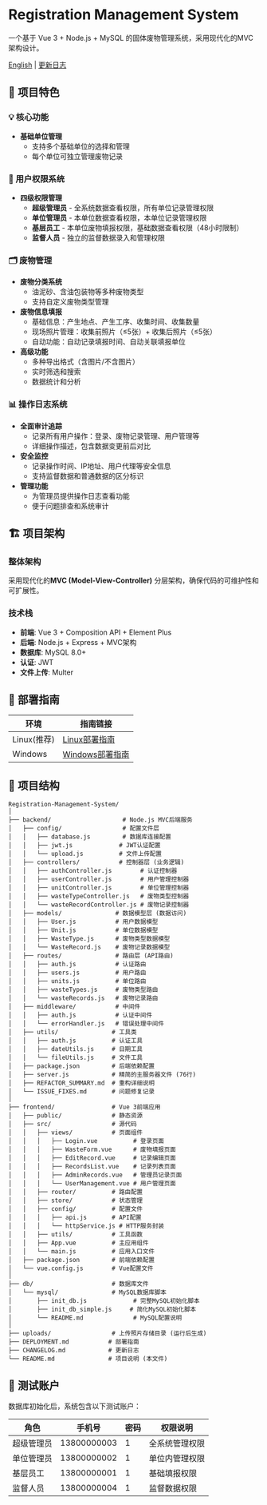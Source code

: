 # Registration Management System

一个基于 Vue 3 + Node.js + MySQL 的固体废物管理系统，采用现代化的MVC架构设计。

[English](README_EN.md) | [更新日志](Changelog.md)

## 🎯 项目特色

### 💡 核心功能
- **基础单位管理**
  - 支持多个基础单位的选择和管理
  - 每个单位可独立管理废物记录

### 👥 用户权限系统
- **四级权限管理**
  - **超级管理员** - 全系统数据查看权限，所有单位记录管理权限
  - **单位管理员** - 本单位数据查看权限，本单位记录管理权限
  - **基层员工** - 本单位废物填报权限，基础数据查看权限（48小时限制）
  - **监督人员** - 独立的监督数据录入和管理权限

### 🗂️ 废物管理
- **废物分类系统**
  - 油泥砂、含油包装物等多种废物类型
  - 支持自定义废物类型管理
- **废物信息填报**
  - 基础信息：产生地点、产生工序、收集时间、收集数量
  - 现场照片管理：收集前照片（≤5张）+ 收集后照片（≤5张）
  - 自动功能：自动记录填报时间、自动关联填报单位
- **高级功能**
  - 多种导出格式（含图片/不含图片）
  - 实时筛选和搜索
  - 数据统计和分析

### 📊 操作日志系统
- **全面审计追踪**
  - 记录所有用户操作：登录、废物记录管理、用户管理等
  - 详细操作描述，包含数据变更前后对比
- **安全监控**
  - 记录操作时间、IP地址、用户代理等安全信息
  - 支持监督数据和普通数据的区分标识
- **管理功能**
  - 为管理员提供操作日志查看功能
  - 便于问题排查和系统审计

## 🏗️ 项目架构

### 整体架构
采用现代化的**MVC (Model-View-Controller)** 分层架构，确保代码的可维护性和可扩展性。

### 技术栈
- **前端**: Vue 3 + Composition API + Element Plus
- **后端**: Node.js + Express + MVC架构
- **数据库**: MySQL 8.0+
- **认证**: JWT
- **文件上传**: Multer

## 📖 部署指南

| 环境 | 指南链接 |
|------|----------|
| Linux(推荐) | [Linux部署指南](development_linux_CN.md) |
| Windows | [Windows部署指南](development_windows_CN.md) |

## 📁 项目结构

```
Registration-Management-System/
│
├── backend/                    # Node.js MVC后端服务
│   ├── config/                 # 配置文件层
│   │   ├── database.js         # 数据库连接配置
│   │   ├── jwt.js             # JWT认证配置
│   │   └── upload.js          # 文件上传配置
│   ├── controllers/           # 控制器层 (业务逻辑)
│   │   ├── authController.js        # 认证控制器
│   │   ├── userController.js        # 用户管理控制器
│   │   ├── unitController.js        # 单位管理控制器
│   │   ├── wasteTypeController.js   # 废物类型控制器
│   │   └── wasteRecordController.js # 废物记录控制器
│   ├── models/               # 数据模型层 (数据访问)
│   │   ├── User.js           # 用户数据模型
│   │   ├── Unit.js           # 单位数据模型
│   │   ├── WasteType.js      # 废物类型数据模型
│   │   └── WasteRecord.js    # 废物记录数据模型
│   ├── routes/               # 路由层 (API路由)
│   │   ├── auth.js           # 认证路由
│   │   ├── users.js          # 用户路由
│   │   ├── units.js          # 单位路由
│   │   ├── wasteTypes.js     # 废物类型路由
│   │   └── wasteRecords.js   # 废物记录路由
│   ├── middleware/           # 中间件
│   │   ├── auth.js           # 认证中间件
│   │   └── errorHandler.js   # 错误处理中间件
│   ├── utils/               # 工具类
│   │   ├── auth.js          # 认证工具
│   │   ├── dateUtils.js     # 日期工具
│   │   └── fileUtils.js     # 文件工具
│   ├── package.json         # 后端依赖配置
│   ├── server.js            # 精简的主服务器文件 (76行)
│   ├── REFACTOR_SUMMARY.md  # 重构详细说明
│   └── ISSUE_FIXES.md       # 问题修复记录
│
├── frontend/                # Vue 3前端应用
│   ├── public/              # 静态资源
│   ├── src/                 # 源代码
│   │   ├── views/           # 页面组件
│   │   │   ├── Login.vue          # 登录页面
│   │   │   ├── WasteForm.vue      # 废物填报页面
│   │   │   ├── EditRecord.vue     # 记录编辑页面
│   │   │   ├── RecordsList.vue    # 记录列表页面
│   │   │   ├── AdminRecords.vue   # 管理员记录页面
│   │   │   └── UserManagement.vue # 用户管理页面
│   │   ├── router/          # 路由配置
│   │   ├── store/           # 状态管理
│   │   ├── config/          # 配置文件
│   │   │   ├── api.js       # API配置
│   │   │   └── httpService.js # HTTP服务封装
│   │   ├── utils/           # 工具函数
│   │   ├── App.vue          # 主应用组件
│   │   └── main.js          # 应用入口文件
│   ├── package.json         # 前端依赖配置
│   └── vue.config.js        # Vue配置文件
│
├── db/                      # 数据库文件
│   └── mysql/               # MySQL数据库脚本
│       ├── init_db.js             # 完整MySQL初始化脚本
│       ├── init_db_simple.js     # 简化MySQL初始化脚本
│       └── README.md              # MySQL配置说明
│
├── uploads/                 # 上传照片存储目录 (运行后生成)
├── DEPLOYMENT.md           # 部署指南
├── CHANGELOG.md            # 更新日志
└── README.md               # 项目说明 (本文件)
```

## 👤 测试账户

数据库初始化后，系统包含以下测试账户：

| 角色 | 手机号 | 密码 | 权限说明 |
|------|--------|------|----------|
| 超级管理员 | 13800000003 | 1 | 全系统管理权限 |
| 单位管理员 | 13800000002 | 1 | 单位内管理权限 |
| 基层员工 | 13800000001 | 1 | 基础填报权限 |
| 监督人员 | 13800000004 | 1 | 监督数据权限 |